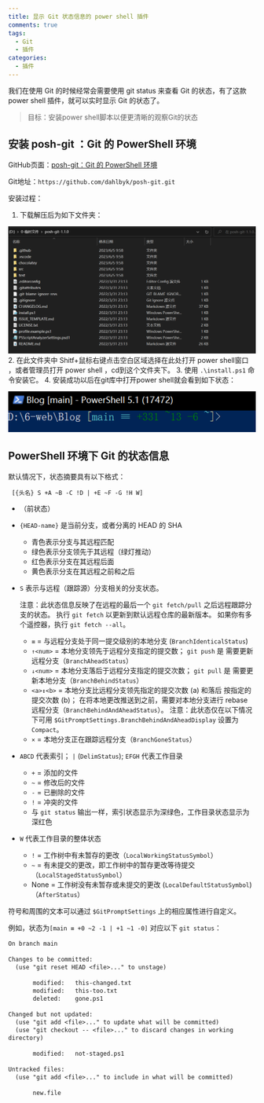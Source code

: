 ```yaml
---
title: 显示 Git 状态信息的 power shell 插件
comments: true
tags:
  - Git
  - 插件
categories:
  - 插件
---
```

我们在使用 Git 的时候经常会需要使用 git status 来查看 Git 的状态，有了这款 power shell 插件，就可以实时显示 Git 的状态了。
<!--more-->

> 目标：安装power shell脚本以便更清晰的观察Git的状态

## 安装 posh-git ：Git 的 PowerShell 环境

GitHub页面：[posh-git：Git 的 PowerShell 环境](https://github.com/dahlbyk/posh-git)

Git地址：`https://github.com/dahlbyk/posh-git.git`

安装过程：

1. 下载解压后为如下文件夹：

![posh-git 解压后的文件夹](https://github.com/zhchhe/image-bed/raw/f15174764897ccd98ed624a141eb5e4fe04099a0/%E5%8D%9A%E5%AE%A2%E5%9B%BE%E7%89%87/Pasted%20image%2020230605095923.png)
2. 在此文件夹中 Shitf+鼠标右键点击空白区域选择在此处打开 power shell窗口 ，或者管理员打开 power shell ，cd到这个文件夹下。
3. 使用 `.\install.ps1` 命令安装它。
4. 安装成功以后在git库中打开power shell就会看到如下状态：

![Git状态信息](https://github.com/zhchhe/image-bed/raw/f15174764897ccd98ed624a141eb5e4fe04099a0/%E5%8D%9A%E5%AE%A2%E5%9B%BE%E7%89%87/Pasted%20image%2020230605100535.png)

## PowerShell 环境下 Git 的状态信息

默认情况下，状态摘要具有以下格式：

     [{头名} S +A ~B -C !D | +E ~F -G !H W]

- （前状态）
- `{HEAD-name}` 是当前分支，或者分离的 HEAD 的 SHA
  - 青色表示分支与其远程匹配
  - 绿色表示分支领先于其远程（绿灯推动）
  - 红色表示分支在其远程后面
  - 黄色表示分支在其远程之前和之后
- `S` 表示与远程（跟踪源）分支相关的分支状态。

   注意：此状态信息反映了在远程的最后一个 `git fetch/pull` 之后远程跟踪分支的状态。 执行 `git fetch` 以更新到默认远程仓库的最新版本。 如果你有多个遥控器，执行 `git fetch --all`。

  - `≡` = 与远程分支处于同一提交级别的本地分支 (`BranchIdenticalStatus`)
  - `↑<num>` = 本地分支领先于远程分支指定的提交数； `git push` 是
     需要更新远程分支（`BranchAheadStatus`）
  - `↓<num>` = 本地分支落后于远程分支指定的提交次数； `git pull` 是
     需要更新本地分支（`BranchBehindStatus`）
  - `<a>↕<b>` = 本地分支比远程分支领先指定的提交次数 (a) 和落后
     按指定的提交次数 (b)； 在将本地更改推送到之前，需要对本地分支进行 rebase
     远程分支（`BranchBehindAndAheadStatus`）。 注意：此状态仅在以下情况下可用
     `$GitPromptSettings.BranchBehindAndAheadDisplay` 设置为 `Compact`。
  - `×` = 本地分支正在跟踪远程分支（`BranchGoneStatus`）

- `ABCD` 代表索引； `|` (`DelimStatus`); `EFGH` 代表工作目录
  - `+` = 添加的文件
  - `~` = 修改后的文件
  - `-` = 已删除的文件
  - `!` = 冲突的文件
  - 与 `git status` 输出一样，索引状态显示为深绿色，工作目录状态显示为深红色

- `W` 代表工作目录的整体状态
  - `!` = 工作树中有未暂存的更改（`LocalWorkingStatusSymbol`）
  - `~` = 有未提交的更改，即工作树中的暂存更改等待提交（`LocalStagedStatusSymbol`）
  - None = 工作树没有未暂存或未提交的更改 (`LocalDefaultStatusSymbol`)（`AfterStatus`）

符号和周围的文本可以通过 `$GitPromptSettings` 上的相应属性进行自定义。

例如，状态为`[main ≡ +0 ~2 -1 | +1 ~1 -0]` 对应以下 `git status`：

```shell
On branch main

Changes to be committed:
  (use "git reset HEAD <file>..." to unstage)

       modified:   this-changed.txt
       modified:   this-too.txt
       deleted:    gone.ps1

Changed but not updated:
  (use "git add <file>..." to update what will be committed)
  (use "git checkout -- <file>..." to discard changes in working directory)

       modified:   not-staged.ps1

Untracked files:
  (use "git add <file>..." to include in what will be committed)

       new.file
```
